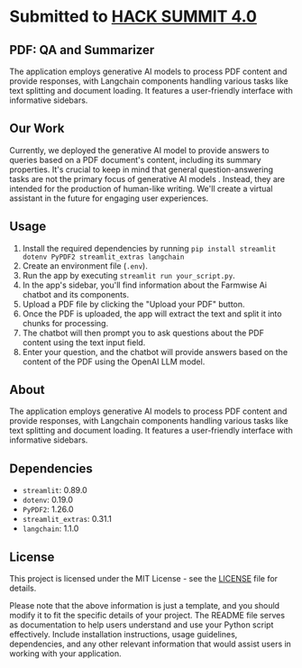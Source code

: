 # Submitted to [HACK SUMMIT 4.0](https://aaruush.org/events/hack-summit)

## PDF: QA and Summarizer
The application employs generative AI models to process PDF content and provide responses,
with Langchain components handling various tasks like text splitting and 
document loading. It features a user-friendly interface with informative sidebars.

## Our Work
Currently, we deployed the generative AI model to provide answers to queries based on a PDF document's content, including its summary properties. It's crucial to keep in mind that general question-answering tasks are not the primary focus of generative AI models . Instead, they are intended for the production of human-like writing. We'll create a virtual assistant in the future for engaging user experiences.

## Usage
1. Install the required dependencies by running `pip install streamlit dotenv PyPDF2 streamlit_extras langchain`
2. Create an environment file (`.env`).
3. Run the app by executing `streamlit run your_script.py`.
4. In the app's sidebar, you'll find information about the Farmwise Ai chatbot and its components.
5. Upload a PDF file by clicking the "Upload your PDF" button.
6. Once the PDF is uploaded, the app will extract the text and split it into chunks for processing.
7. The chatbot will then prompt you to ask questions about the PDF content using the text input field.
8. Enter your question, and the chatbot will provide answers based on the content of the PDF using the OpenAI LLM model.

## About
The application employs generative AI models to process PDF content and provide responses, with Langchain components handling various tasks like text splitting and document loading. It features a user-friendly interface with informative sidebars.

## Dependencies
- `streamlit`: 0.89.0
- `dotenv`: 0.19.0
- `PyPDF2`: 1.26.0
- `streamlit_extras`: 0.31.1
- `langchain`: 1.1.0

## License
This project is licensed under the MIT License - see the [LICENSE](LICENSE) file for details.

Please note that the above information is just a template, and you should modify it to fit the specific details of your project. The README file serves as documentation to help users understand and use your Python script effectively. Include installation instructions, usage guidelines, dependencies, and any other relevant information that would assist users in working with your application.
